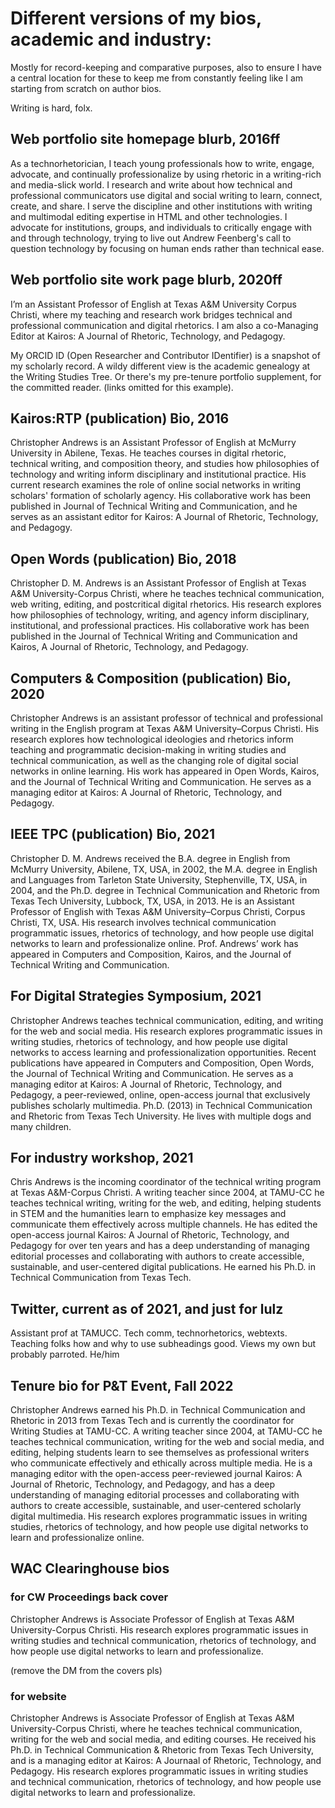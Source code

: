 # Different versions of my bios, academic and industry:

Mostly for record-keeping and comparative purposes, also to ensure I have a central location for these to keep me from constantly feeling like I am starting from scratch on author bios.

Writing is hard, folx.

## Web portfolio site homepage blurb, 2016ff

As a technorhetorician, I teach young professionals how to write, engage, advocate, and continually professionalize by using rhetoric in a writing-rich and media-slick world. I research and write about how technical and professional communicators use digital and social writing to learn, connect, create, and share. I serve the discipline and other institutions with writing and multimodal editing expertise in HTML and other technologies. I advocate for institutions, groups, and individuals to critically engage with and through technology, trying to live out Andrew Feenberg's call to question technology by focusing on human ends rather than technical ease.

## Web portfolio site work page blurb, 2020ff

I’m an Assistant Professor of English at Texas A&M University Corpus Christi, where my teaching and research work bridges technical and professional communication and digital rhetorics. I am also a co-Managing Editor at Kairos: A Journal of Rhetoric, Technology, and Pedagogy.

My ORCID ID (Open Researcher and Contributor IDentifier) is a snapshot of my scholarly record. A wildy different view is the academic genealogy at the Writing Studies Tree. Or there's my pre-tenure portfolio supplement, for the committed reader. (links omitted for this example).

## Kairos:RTP (publication) Bio, 2016

Christopher Andrews is an Assistant Professor of English at McMurry University in Abilene, Texas. He teaches courses in digital rhetoric, technical writing, and composition theory, and studies how philosophies of technology and writing inform disciplinary and institutional practice. His current research examines the role of online social networks in writing scholars' formation of scholarly agency. His collaborative work has been published in Journal of Technical Writing and Communication, and he serves as an assistant editor for Kairos: A Journal of Rhetoric, Technology, and Pedagogy.

## Open Words (publication) Bio, 2018

Christopher D. M. Andrews is an Assistant Professor of English at Texas A&M University-Corpus Christi, where he teaches technical communication, web writing, editing, and postcritical digital rhetorics. His research explores how philosophies of technology, writing, and agency inform disciplinary, institutional, and professional practices. His collaborative work has been published in the Journal of Technical Writing and Communication and Kairos, A Journal of Rhetoric, Technology, and Pedagogy.

## Computers & Composition (publication) Bio, 2020

Christopher Andrews is an assistant professor of technical and professional writing in the English program at Texas A&M University–Corpus Christi. His research explores how technological ideologies and rhetorics inform teaching and programmatic decision-making in writing studies and technical communication, as well as the changing role of digital social networks in online learning. His work has appeared in Open Words, Kairos, and the Journal of Technical Writing and Communication. He serves as a managing editor at Kairos: A Journal of Rhetoric, Technology, and Pedagogy.

## IEEE TPC (publication) Bio, 2021

Christopher D. M. Andrews received the B.A. degree in English from McMurry University, Abilene, TX, USA, in 2002, the M.A. degree in English and Languages from Tarleton State University, Stephenville, TX, USA, in 2004, and the Ph.D. degree in Technical Communication and Rhetoric from Texas Tech University, Lubbock, TX, USA, in 2013. He is an Assistant Professor of English with Texas A&M University–Corpus Christi, Corpus Christi, TX, USA. His research involves technical communication programmatic issues, rhetorics of technology, and how people use digital networks to learn and professionalize online. Prof. Andrews’ work has appeared in Computers and Composition, Kairos, and the Journal of Technical Writing and Communication.

## For Digital Strategies Symposium, 2021

Christopher Andrews teaches technical communication, editing, and writing for the web and social media. His research explores programmatic issues in writing studies, rhetorics of technology, and how people use digital networks to access learning and professionalization opportunities. Recent publications have appeared in Computers and Composition, Open Words, the Journal of Technical Writing and Communication. He serves as a managing editor at Kairos: A Journal of Rhetoric, Technology, and Pedagogy, a peer-reviewed, online, open-access journal that exclusively publishes scholarly multimedia. Ph.D. (2013) in Technical Communication and Rhetoric from Texas Tech University. He lives with multiple dogs and many children.

## For industry workshop, 2021

Chris Andrews is the incoming coordinator of the technical writing program at Texas A&M-Corpus Christi. A writing teacher since 2004, at TAMU-CC he teaches technical writing, writing for the web, and editing, helping students in STEM and the humanities learn to emphasize key messages and communicate them effectively across multiple channels. He has edited the open-access journal Kairos: A Journal of Rhetoric, Technology, and Pedagogy for over ten years and has a deep understanding of managing editorial processes and collaborating with authors to create accessible, sustainable, and user-centered digital publications. He earned his Ph.D. in Technical Communication from Texas Tech.

## Twitter, current as of 2021, and just for lulz

Assistant prof at TAMUCC. Tech comm, technorhetorics, webtexts. Teaching folks how and why to use subheadings good. Views my own but probably parroted. He/him

## Tenure bio for P&T Event, Fall 2022

Christopher Andrews earned his Ph.D. in Technical Communication and Rhetoric in 2013 from Texas Tech and is currently the coordinator for Writing Studies at TAMU-CC. A writing teacher since 2004, at TAMU-CC he teaches technical communication, writing for the web and social media, and editing, helping students learn to see themselves as professional writers who communicate effectively and ethically across multiple media. He is a managing editor with the open-access peer-reviewed journal Kairos: A Journal of Rhetoric, Technology, and Pedagogy, and has a deep understanding of managing editorial processes and collaborating with authors to create accessible, sustainable, and user-centered scholarly digital multimedia. His research explores programmatic issues in writing studies, rhetorics of technology, and how people use digital networks to learn and professionalize online.

## WAC Clearinghouse bios

### for CW Proceedings back cover

Christopher Andrews is Associate Professor of English at Texas A&M University-Corpus Christi. His research explores programmatic issues in writing studies and technical communication, rhetorics of technology, and how people use digital networks to learn and professionalize.

(remove the DM from the covers pls)

### for website

Christopher Andrews is Associate Professor of English at Texas A&M University-Corpus Christi, where he teaches technical communication, writing for the web and social media, and editing courses. He received his Ph.D. in Technical Communication & Rhetoric from Texas Tech University, and is a managing editor at Kairos: A Journaal of Rhetoric, Technology, and Pedagogy. His research explores programmatic issues in writing studies and technical communication, rhetorics of technology, and how people use digital networks to learn and professionalize.
